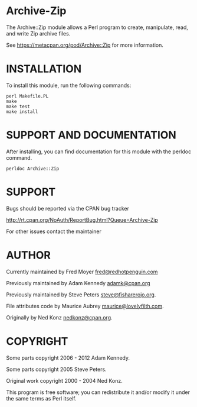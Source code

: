 # Archive-Zip

The Archive::Zip module allows a Perl program to create, manipulate, read, 
and write Zip archive files.

See https://metacpan.org/pod/Archive::Zip for more information.


# INSTALLATION

To install this module, run the following commands:

	perl Makefile.PL
	make
	make test
	make install


# SUPPORT AND DOCUMENTATION

After installing, you can find documentation for this module with the
perldoc command.

    perldoc Archive::Zip


# SUPPORT

Bugs should be reported via the CPAN bug tracker

http://rt.cpan.org/NoAuth/ReportBug.html?Queue=Archive-Zip

For other issues contact the maintainer


# AUTHOR

Currently maintained by Fred Moyer <fred@redhotpenguin.com>

Previously maintained by Adam Kennedy <adamk@cpan.org>

Previously maintained by Steve Peters <steve@fisharerojo.org>.

File attributes code by Maurice Aubrey <maurice@lovelyfilth.com>.

Originally by Ned Konz <nedkonz@cpan.org>.


# COPYRIGHT

Some parts copyright 2006 - 2012 Adam Kennedy.

Some parts copyright 2005 Steve Peters.

Original work copyright 2000 - 2004 Ned Konz.

This program is free software; you can redistribute it and/or modify it 
under the same terms as Perl itself.
